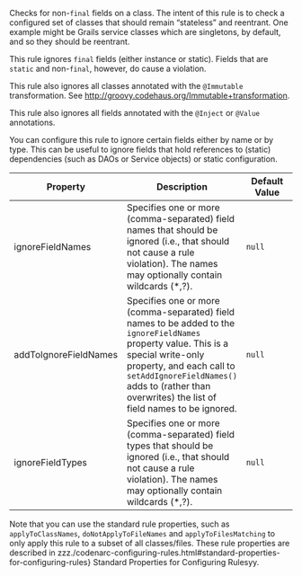 Checks for non-`final` fields on a class. The intent of this rule is to
check a configured set of classes that should remain “stateless” and
reentrant. One example might be Grails service classes which are
singletons, by default, and so they should be reentrant.

This rule ignores `final` fields (either instance or static). Fields
that are `static` and non-`final`, however, do cause a violation.

This rule also ignores all classes annotated with the `@Immutable`
transformation. See
<http://groovy.codehaus.org/Immutable+transformation>.

This rule also ignores all fields annotated with the `@Inject` or
`@Value` annotations.

You can configure this rule to ignore certain fields either by name or
by type. This can be useful to ignore fields that hold references to
(static) dependencies (such as DAOs or Service objects) or static
configuration.

<table>
<colgroup>
<col style="width: 40%" />
<col style="width: 33%" />
<col style="width: 25%" />
</colgroup>
<thead>
<tr>
<th>Property</th>
<th>Description</th>
<th>Default Value</th>
</tr>
</thead>
<tbody>
<tr>
<td>ignoreFieldNames</td>
<td>Specifies one or more (comma-separated) field names that should be
ignored (i.e., that should not cause a rule violation). The names may
optionally contain wildcards (*,?).</td>
<td><code>null</code></td>
</tr>
<tr>
<td>addToIgnoreFieldNames</td>
<td>Specifies one or more (comma-separated) field names to be added to
the <code>ignoreFieldNames</code> property value. This is a special
write-only property, and each call to
<code>setAddIgnoreFieldNames()</code> adds to (rather than overwrites)
the list of field names to be ignored.</td>
<td><code>null</code></td>
</tr>
<tr>
<td>ignoreFieldTypes</td>
<td>Specifies one or more (comma-separated) field types that should be
ignored (i.e., that should not cause a rule violation). The names may
optionally contain wildcards (*,?).</td>
<td><code>null</code></td>
</tr>
</tbody>
</table>

Note that you can use the standard rule properties, such as
`applyToClassNames`, `doNotApplyToFileNames` and `applyToFilesMatching`
to only apply this rule to a subset of all classes/files. These rule
properties are described in
zzz./codenarc-configuring-rules.html#standard-properties-for-configuring-rules}
Standard Properties for Configuring Rulesyy.
